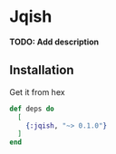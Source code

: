 # Jqish

**TODO: Add description**

## Installation
Get it from hex

```elixir
def deps do
  [
    {:jqish, "~> 0.1.0"}
  ]
end
```


